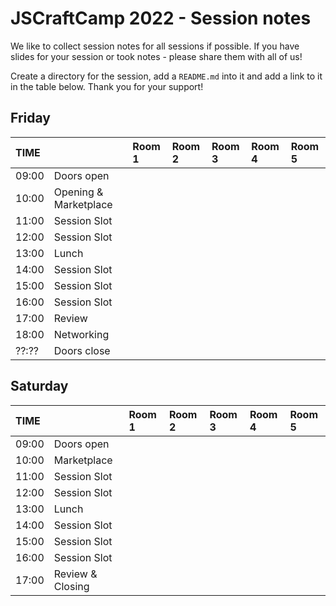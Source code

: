 # JSCraftCamp 2022 - Session notes

We like to collect session notes for all sessions if possible. If you have slides for your session or took notes - please share them with all of us!

Create a directory for the session, add a `README.md` into it and add a link to it in the table below. Thank you for your support!

## Friday

| TIME  |                       | Room 1 | Room 2 | Room 3 | Room 4 | Room 5 |
| :---- | :-------------------- | :----- | :----- | :----- | :----- | :----- |
| 09:00 | Doors open            |        |        |        |        |        |
| 10:00 | Opening & Marketplace |        |        |        |        |        |
| 11:00 | Session Slot          |        |        |        |        |        |
| 12:00 | Session Slot          |        |        |        |        |        |
| 13:00 | Lunch                 |        |        |        |        |        |
| 14:00 | Session Slot          |        |        |        |        |        |
| 15:00 | Session Slot          |        |        |        |        |        |
| 16:00 | Session Slot          |        |        |        |        |        |
| 17:00 | Review                |        |        |        |        |        |
| 18:00 | Networking            |        |        |        |        |        |
| ??:?? | Doors close           |        |        |        |        |        |

## Saturday

| TIME  |                  | Room 1 | Room 2 | Room 3 | Room 4 | Room 5 |
| :---- | :--------------- | :----- | :----- | :----- | :----- | :----- |
| 09:00 | Doors open       |        |        |        |        |        |
| 10:00 | Marketplace      |        |        |        |        |        |
| 11:00 | Session Slot     |        |        |        |        |        |
| 12:00 | Session Slot     |        |        |        |        |        |
| 13:00 | Lunch            |        |        |        |        |        |
| 14:00 | Session Slot     |        |        |        |        |        |
| 15:00 | Session Slot     |        |        |        |        |        |
| 16:00 | Session Slot     |        |        |        |        |        |
| 17:00 | Review & Closing |        |        |        |        |        |
